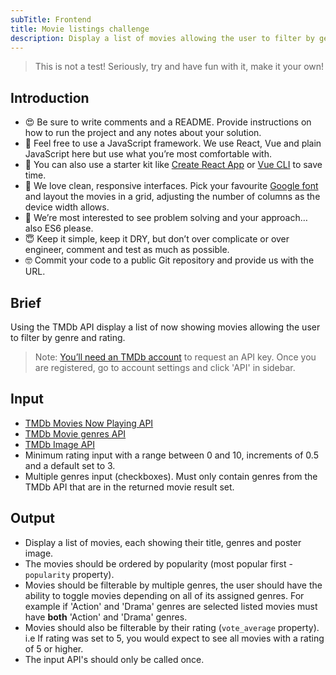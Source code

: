 ```yaml
---
subTitle: Frontend
title: Movie listings challenge
description: Display a list of movies allowing the user to filter by genre and rating.
---
```


> This is not a test! Seriously, try and have fun with it, make it your own!

## Introduction

- 😍 Be sure to write comments and a README. Provide instructions on how to run the project and any notes about your solution.
- 🤩 Feel free to use a JavaScript framework. We use React, Vue and plain JavaScript here but use what you’re most comfortable with.
- 🤨 You can also use a starter kit like [Create React App][create-react-app] or [Vue CLI][vue-cli] to save time.
- 🤗 We love clean, responsive interfaces. Pick your favourite [Google font][google-fonts] and layout the movies in a grid, adjusting the number of columns as the device width allows.
- 🧐 We’re most interested to see problem solving and your approach… also ES6 please.
- 😇 Keep it simple, keep it DRY, but don’t over complicate or over engineer, comment and test as much as possible.
- 🤓 Commit your code to a public Git repository and provide us with the URL.

## Brief

Using the TMDb API display a list of now showing movies allowing the user to filter by genre and rating.

> Note: [You’ll need an TMDb account][tmdb-signup] to request an API key. Once you are registered, go to account settings and click 'API' in sidebar.

## Input

- [TMDb Movies Now Playing API][tmdb-now-playing]
- [TMDb Movie genres API][tmdb-genres]
- [TMDb Image API][tmdb-images]
- Minimum rating input with a range between 0 and 10, increments of 0.5 and a default set to 3.
- Multiple genres input (checkboxes). Must only contain genres from the TMDb API that are in the returned movie result set.

## Output

- Display a list of movies, each showing their title, genres and poster image.
- The movies should be ordered by popularity (most popular first - `popularity` property).
- Movies should be filterable by multiple genres, the user should have the ability to toggle movies depending on all of its assigned genres. For example if 'Action' and 'Drama' genres are selected listed movies must have **both** 'Action' and 'Drama' genres.
- Movies should also be filterable by their rating (`vote_average` property). i.e If rating was set to 5, you would expect to see all movies with a rating of 5 or higher.
- The input API's should only be called once.

[create-react-app]: https://github.com/facebook/create-react-app#readme
[vue-cli]: https://vuejs.org/v2/guide/installation.html#CLI
[tmdb-now-playing]: https://developers.themoviedb.org/3/movies/get-now-playing
[tmdb-genres]: https://developers.themoviedb.org/3/genres/get-movie-list
[tmdb-signup]: https://www.themoviedb.org/account/signup
[tmdb-images]: https://developers.themoviedb.org/3/getting-started/images
[google-fonts]: https://fonts.google.com/
